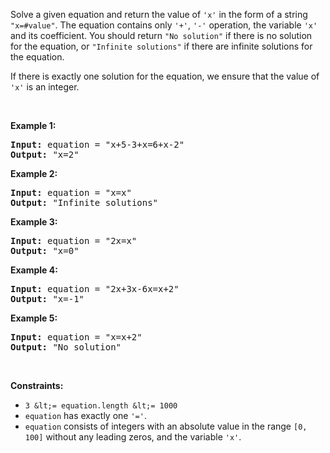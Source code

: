 Solve a given equation and return the value of `` 'x' `` in the form of a string `` "x=#value" ``. The equation contains only `` '+' ``, `` '-' `` operation, the variable `` 'x' `` and its coefficient. You should return `` "No solution" `` if there is no solution for the equation, or `` "Infinite solutions" `` if there are infinite solutions for the equation.

If there is exactly one solution for the equation, we ensure that the value of `` 'x' `` is an integer.

&nbsp;

__Example 1:__

<pre><strong>Input:</strong> equation = "x+5-3+x=6+x-2"
<strong>Output:</strong> "x=2"
</pre>

__Example 2:__

<pre><strong>Input:</strong> equation = "x=x"
<strong>Output:</strong> "Infinite solutions"
</pre>

__Example 3:__

<pre><strong>Input:</strong> equation = "2x=x"
<strong>Output:</strong> "x=0"
</pre>

__Example 4:__

<pre><strong>Input:</strong> equation = "2x+3x-6x=x+2"
<strong>Output:</strong> "x=-1"
</pre>

__Example 5:__

<pre><strong>Input:</strong> equation = "x=x+2"
<strong>Output:</strong> "No solution"
</pre>

&nbsp;

__Constraints:__

*   `` 3 &lt;= equation.length &lt;= 1000 ``
*   `` equation `` has exactly one `` '=' ``.
*   `` equation `` consists of integers with an absolute value in the range `` [0, 100] `` without any leading zeros, and the variable `` 'x' ``.